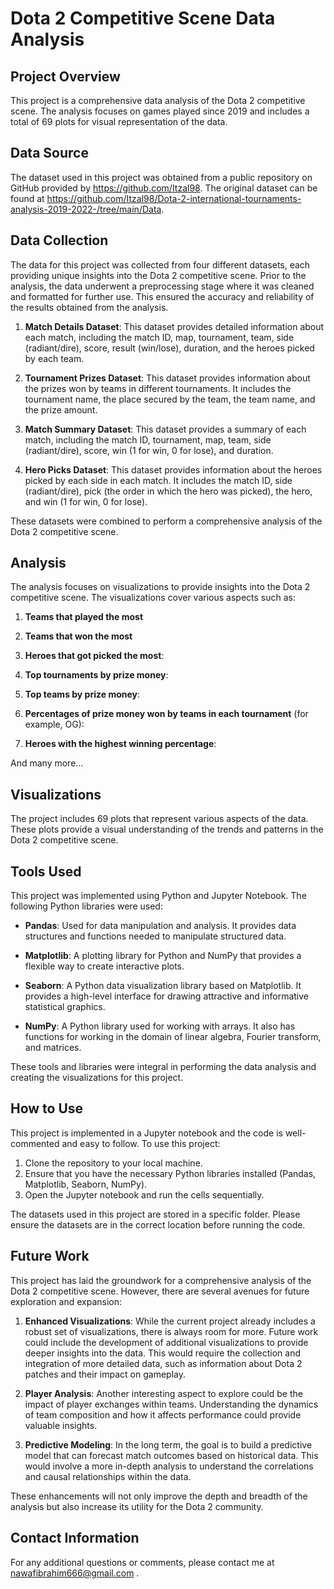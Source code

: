 # Dota 2 Competitive Scene Data Analysis

## Project Overview
This project is a comprehensive data analysis of the Dota 2 competitive scene. The analysis focuses on games played since 2019 and includes a total of 69 plots for visual representation of the data.

## Data Source
The dataset used in this project was obtained from a public repository on GitHub provided by https://github.com/Itzal98. The original dataset can be found at https://github.com/Itzal98/Dota-2-international-tournaments-analysis-2019-2022-/tree/main/Data.

## Data Collection

The data for this project was collected from four different datasets, each providing unique insights into the Dota 2 competitive scene. Prior to the analysis, the data underwent a preprocessing stage where it was cleaned and formatted for further use. This ensured the accuracy and reliability of the results obtained from the analysis.


1. **Match Details Dataset**: This dataset provides detailed information about each match, including the match ID, map, tournament, team, side (radiant/dire), score, result (win/lose), duration, and the heroes picked by each team.

2. **Tournament Prizes Dataset**: This dataset provides information about the prizes won by teams in different tournaments. It includes the tournament name, the place secured by the team, the team name, and the prize amount.

3. **Match Summary Dataset**: This dataset provides a summary of each match, including the match ID, tournament, map, team, side (radiant/dire), score, win (1 for win, 0 for lose), and duration.

4. **Hero Picks Dataset**: This dataset provides information about the heroes picked by each side in each match. It includes the match ID, side (radiant/dire), pick (the order in which the hero was picked), the hero, and win (1 for win, 0 for lose).

These datasets were combined to perform a comprehensive analysis of the Dota 2 competitive scene.

## Analysis
The analysis focuses on visualizations to provide insights into the Dota 2 competitive scene. The visualizations cover various aspects such as:

1. **Teams that played the most**

2. **Teams that won the most**

3. **Heroes that got picked the most**:

4. **Top tournaments by prize money**:

5. **Top teams by prize money**:
   
6. **Percentages of prize money won by teams in each tournament** (for example, OG):
   
7. **Heroes with the highest winning percentage**:
   

And many more...

## Visualizations
The project includes 69 plots that represent various aspects of the data. These plots provide a visual understanding of the trends and patterns in the Dota 2 competitive scene.

## Tools Used

This project was implemented using Python and Jupyter Notebook. The following Python libraries were used:

- **Pandas**: Used for data manipulation and analysis. It provides data structures and functions needed to manipulate structured data.

- **Matplotlib**: A plotting library for Python and NumPy that provides a flexible way to create interactive plots.

- **Seaborn**: A Python data visualization library based on Matplotlib. It provides a high-level interface for drawing attractive and informative statistical graphics.

- **NumPy**: A Python library used for working with arrays. It also has functions for working in the domain of linear algebra, Fourier transform, and matrices.

These tools and libraries were integral in performing the data analysis and creating the visualizations for this project.


## How to Use

This project is implemented in a Jupyter notebook and the code is well-commented and easy to follow. To use this project:

1. Clone the repository to your local machine.
2. Ensure that you have the necessary Python libraries installed (Pandas, Matplotlib, Seaborn, NumPy).
3. Open the Jupyter notebook and run the cells sequentially.

The datasets used in this project are stored in a specific folder. Please ensure the datasets are in the correct location before running the code.


## Future Work

This project has laid the groundwork for a comprehensive analysis of the Dota 2 competitive scene. However, there are several avenues for future exploration and expansion:

1. **Enhanced Visualizations**: While the current project already includes a robust set of visualizations, there is always room for more. Future work could include the development of additional visualizations to provide deeper insights into the data. This would require the collection and integration of more detailed data, such as information about Dota 2 patches and their impact on gameplay.

2. **Player Analysis**: Another interesting aspect to explore could be the impact of player exchanges within teams. Understanding the dynamics of team composition and how it affects performance could provide valuable insights.

3. **Predictive Modeling**: In the long term, the goal is to build a predictive model that can forecast match outcomes based on historical data. This would involve a more in-depth analysis to understand the correlations and causal relationships within the data. 

These enhancements will not only improve the depth and breadth of the analysis but also increase its utility for the Dota 2 community.



## Contact Information
For any additional questions or comments, please contact me at nawafibrahim666@gmail.com .
